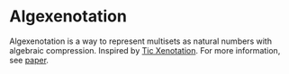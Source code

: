 # Algexenotation

Algexenotation is a way to represent multisets
as natural numbers with algebraic compression.
Inspired by [Tic Xenotation](https://mvupress.net/tic-xenotation/).
For more information, see [paper](https://github.com/advancedresearch/path_semantics/blob/master/papers-wip2/algexenotation.pdf).
